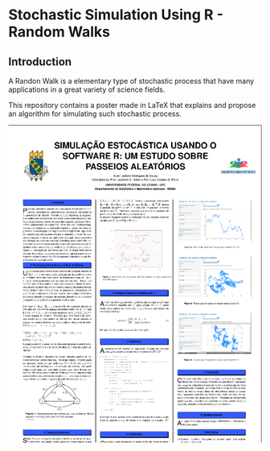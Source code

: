 # Stochastic Simulation Using R - Random Walks

## Introduction 

A Randon Walk is a elementary type of stochastic process that have many applications in a great variety of science fields.

This repository contains a poster made in LaTeX that explains and propose an algorithm for simulating such stochastic process.

![alt text](poster.png)
